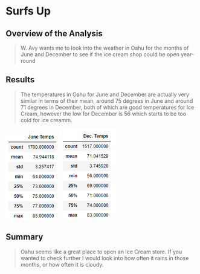 # Surfs Up

## Overview of the Analysis

> W. Avy wants me to look into the weather in Oahu for the months of June and December to see if the ice cream shop could be open year-round

## Results

> The temperatures in Oahu for June and December are actually very similar in terms of their mean, around 75 degrees in June and around 71 degrees in December, both of which are good temperatures for Ice Cream, however the low for December is 56 which starts to be too cold for ice creamm.

![June Temperatures](https://github.com/juanjdeharo/surfs_up/blob/main/June%20Temps.PNG)
![December Temperatures](https://github.com/juanjdeharo/surfs_up/blob/main/December%20Temps.PNG)

## Summary

> Oahu seems like a great place to open an Ice Cream store. If you wanted to check further I would look into how often it rains in those months, or how often it is cloudy.
